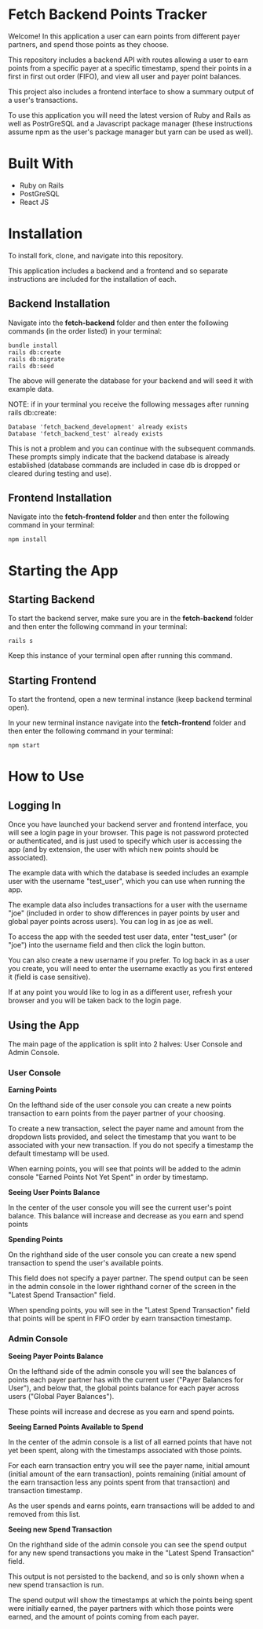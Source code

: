 # Fetch Backend Points Tracker

Welcome! In this application a user can earn points from different payer partners, and spend those points as they choose.

This repository includes a backend API with routes allowing a user to earn points from a specific payer at a specific timestamp, spend their points in a first in first out order (FIFO), and view all user and payer point balances.

This project also includes a frontend interface to show a summary output of a user's transactions. 

To use this application you will need the latest version of Ruby and Rails as well as PostrGreSQL and a Javascript package manager (these instructions assume npm as the user's package manager but yarn can be used as well).


# Built With
- Ruby on Rails
- PostGreSQL
- React JS


# Installation
To install fork, clone, and navigate into this repository. 

This application includes a backend and a frontend and so separate instructions are included for the installation of each.

## Backend Installation
Navigate into the **fetch-backend** folder and then enter the following commands (in the order listed) in your terminal:

    bundle install
    rails db:create
    rails db:migrate
    rails db:seed

The above will generate the database for your backend and will seed it with example data. 

NOTE: if in your terminal you receive the following messages after running rails db:create: 

    Database 'fetch_backend_development' already exists
    Database 'fetch_backend_test' already exists

This is not a problem and you can continue with the subsequent commands. These prompts simply indicate that the backend database is already established (database commands are included in case db is dropped or cleared during testing and use). 

## Frontend Installation
Navigate into the **fetch-frontend folder** and then enter the following command in your terminal:

    npm install


# Starting the App

## Starting Backend
To start the backend server, make sure you are in the **fetch-backend** folder and then enter the following command in your terminal: 

    rails s

Keep this instance of your terminal open after running this command. 

## Starting Frontend
To start the frontend, open a new terminal instance (keep backend terminal open). 

In your new terminal instance navigate into the **fetch-frontend** folder and then enter the following command in your terminal:

    npm start


# How to Use

## Logging In
Once you have launched your backend server and frontend interface, you will see a login page in your browser. This page is not password protected or authenticated, and is just used to specify which user is accessing the app (and by extension, the user with which new points should be associated).

The example data with which the database is seeded includes an example user with the username "test_user", which you can use when running the app. 

The example data also includes transactions for a user with the username "joe" (included in order to show differences in payer points by user and global payer points across users). You can log in as joe as well.

To access the app with the seeded test user data, enter "test_user" (or "joe") into the username field and then click the login button. 

You can also create a new username if you prefer. To log back in as a user you create, you will need to enter the username exactly as you first entered it (field is case sensitive).

If at any point you would like to log in as a different user, refresh your browser and you will be taken back to the login page.


## Using the App

The main page of the application is split into 2 halves: User Console and Admin Console. 

### User Console
**Earning Points**

On the lefthand side of the user console you can create a new points transaction to earn points from the payer partner of your choosing. 

To create a new transaction, select the payer name and amount from the dropdown lists provided, and select the timestamp that you want to be associated with your new transaction. If you do not specify a timestamp the default timestamp will be used.

When earning points, you will see that points will be added to the admin console "Earned Points Not Yet Spent" in order by timestamp.

**Seeing User Points Balance**

In the center of the user console you will see the current user's point balance. This balance will increase and decrease as you earn and spend points

**Spending Points**

On the righthand side of the user console you can create a new spend transaction to spend the user's available points. 

This field does not specify a payer partner. The spend output can be seen in the admin console in the lower righthand corner of the screen in the "Latest Spend Transaction" field.

When spending points, you will see in the "Latest Spend Transaction" field that points will be spent in FIFO order by earn transaction timestamp.


### Admin Console

**Seeing Payer Points Balance**

On the lefthand side of the admin console you will see the balances of points each payer partner has with the current user ("Payer Balances for User"), and below that, the global points balance for each payer across users ("Global Payer Balances"). 

These points will increase and decrese as you earn and spend points.

**Seeing Earned Points Available to Spend**

In the center of the admin console is a list of all earned points that have not yet been spent, along with the timestamps associated with those points. 

For each earn transaction entry you will see the payer name, initial amount (initial amount of the earn transaction), points remaining (initial amount of the earn transaction less any points spent from that transaction) and transaction timestamp. 

As the user spends and earns points, earn transactions will be added to and removed from this list.

**Seeing new Spend Transaction**

On the righthand side of the admin console you can see the spend output for any new spend transactions you make in the "Latest Spend Transaction" field.

This output is not persisted to the backend, and so is only shown when a new spend transaction is run. 

The spend output will show the timestamps at which the points being spent were initially earned, the payer partners with which those points were earned, and the amount of points coming from each payer.
